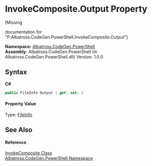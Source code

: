 # InvokeComposite.Output Property 
 

\[Missing <summary> documentation for "P:Albatross.CodeGen.PowerShell.InvokeComposite.Output"\]

**Namespace:**&nbsp;<a href="73820E42.md">Albatross.CodeGen.PowerShell</a><br />**Assembly:**&nbsp;Albatross.CodeGen.PowerShell (in Albatross.CodeGen.PowerShell.dll) Version: 1.0.0

## Syntax

**C#**<br />
``` C#
public FileInfo Output { get; set; }
```


#### Property Value
Type: <a href="http://msdn2.microsoft.com/en-us/library/akth6b1k" target="_blank">FileInfo</a>

## See Also


#### Reference
<a href="89A677FB.md">InvokeComposite Class</a><br /><a href="73820E42.md">Albatross.CodeGen.PowerShell Namespace</a><br />